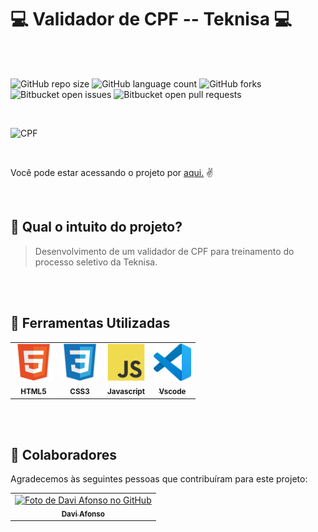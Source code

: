 # 💻 Validador de CPF -- Teknisa 💻

<br>
<br>

![GitHub repo size](https://img.shields.io/github/repo-size/Daviafonso88/Validador-CPF-Teknisa)
![GitHub language count](https://img.shields.io/github/languages/count/Daviafonso88/Validador-CPF-Teknisa)
![GitHub forks](https://img.shields.io/github/forks/Daviafonso88/Validador-CPF-Teknisa)
![Bitbucket open issues](https://img.shields.io/bitbucket/issues/Daviafonso88/Validador-CPF-Teknisa)
![Bitbucket open pull requests](https://img.shields.io/bitbucket/pr-raw/Daviafonso88/Validador-CPF-Teknisa)


<br>


![CPF](https://github.com/DaviAfonso88/Validador-CPF-Teknisa/assets/89953265/f97ae689-2374-40bc-b7a7-3ae5d89ba670)



<br>


Você pode estar acessando o projeto por [aqui.](https://daviafonso88.github.io/Validador-CPF-Teknisa/) ✌


<br>


## 🧠 Qual o intuito do projeto?

> Desenvolvimento de um validador de CPF para treinamento do processo seletivo da Teknisa. 


<br>
<br>

## 🔧 Ferramentas Utilizadas 


<table>
  <tr>
    <td align="center">
      <a href="#">
        <img align="rigth" alt="DaviAfonso88-html5" height="60" width="60" src="https://raw.githubusercontent.com/devicons/devicon/master/icons/html5/html5-original.svg"><br>
        <sub>
          <b>HTML5</b>
        </sub>
      </a>
    </td>
    <td align="center">
      <a href="#">
        <img align="rigth" alt="DaviAfonso88-css3" height="60" width="60" src="https://raw.githubusercontent.com/devicons/devicon/master/icons/css3/css3-original.svg"><br>
        <sub>
          <b>CSS3</b>
        </sub>
      </a>
    </td>
    <td align="center">
      <a href="#">
        <img align="rigth" alt="DaviAfonso88-javascript" height="60" width="60" src="https://raw.githubusercontent.com/devicons/devicon/master/icons/javascript/javascript-original.svg"><br>
        <sub>
          <b>Javascript</b>
        </sub>
      </a>
    </td>
        <td align="center">
      <a href="#">
         <img align="rigth" alt="DaviAfonso88-vscode" height="60" width="60" src="https://raw.githubusercontent.com/devicons/devicon/master/icons/vscode/vscode-original.svg">
<br>
        <sub>
          <b>Vscode</b>
        </sub>
      </a>
    </td>
  </tr>
</table>


<br>
<br>

## 🤝 Colaboradores

Agradecemos às seguintes pessoas que contribuíram para este projeto:

<table>
  <tr>
    <td align="center">
      <a href="#">
         <img src="https://avatars.githubusercontent.com/u/89953265?v=4" width="100px;" alt="Foto de Davi Afonso no GitHub"/><br>
        <sub>
          <b>Davi Afonso</b>
        </sub>
      </a>
    </td>
</table>


